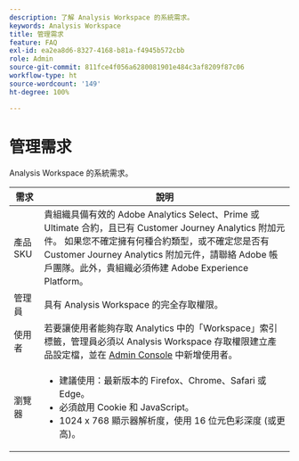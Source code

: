```yaml
---
description: 了解 Analysis Workspace 的系統需求。
keywords: Analysis Workspace
title: 管理需求
feature: FAQ
exl-id: ea2ea8d6-8327-4168-b81a-f4945b572cbb
role: Admin
source-git-commit: 811fce4f056a6280081901e484c3af8209f87c06
workflow-type: ht
source-wordcount: '149'
ht-degree: 100%

---
```


# 管理需求

Analysis Workspace 的系統需求。

| 需求 | 說明 |
|--- |--- |
| 產品 SKU | 貴組織具備有效的 Adobe Analytics Select、Prime 或 Ultimate 合約，且已有 Customer Journey Analytics 附加元件。 如果您不確定擁有何種合約類型，或不確定您是否有 Customer Journey Analytics 附加元件，請聯絡 Adobe 帳戶團隊。此外，貴組織必須佈建 Adobe Experience Platform。 |
| 管理員 | 具有 Analysis Workspace 的完全存取權限。 |
| 使用者 | 若要讓使用者能夠存取 Analytics 中的「Workspace」索引標籤，管理員必須以 Analysis Workspace 存取權限建立產品設定檔，並在 [Admin Console](https://experienceleague.adobe.com/docs/analytics/admin/admin-console/permissions/product-profile.html) 中新增使用者。 |
| 瀏覽器 | <ul><li>建議使用：最新版本的 Firefox、Chrome、Safari 或 Edge。</li><li>必須啟用 Cookie 和 JavaScript。</li><li>1024 x 768 顯示器解析度，使用 16 位元色彩深度 (或更高)。</li></ul> |
